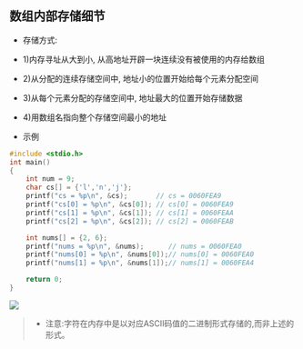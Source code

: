 ## 数组内部存储细节

- 存储方式:
+ 1)内存寻址从大到小, 从高地址开辟一块连续没有被使用的内存给数组

+ 2)从分配的连续存储空间中, 地址小的位置开始给每个元素分配空间

+ 3)从每个元素分配的存储空间中, 地址最大的位置开始存储数据

+ 4)用数组名指向整个存储空间最小的地址
- 示例

```c
#include <stdio.h>
int main()
{
    int num = 9;
    char cs[] = {'l','n','j'};
    printf("cs = %p\n", &cs);       // cs = 0060FEA9
    printf("cs[0] = %p\n", &cs[0]); // cs[0] = 0060FEA9
    printf("cs[1] = %p\n", &cs[1]); // cs[1] = 0060FEAA
    printf("cs[2] = %p\n", &cs[2]); // cs[2] = 0060FEAB

    int nums[] = {2, 6};
    printf("nums = %p\n", &nums);      // nums = 0060FEA0
    printf("nums[0] = %p\n", &nums[0]);// nums[0] = 0060FEA0
    printf("nums[1] = %p\n", &nums[1]);// nums[1] = 0060FEA4

    return 0;
}
```

![](https://img-blog.csdnimg.cn/img_convert/e0aa63f597f92632c90cd1c5f6adc292.png)

> + 注意:字符在内存中是以对应ASCII码值的二进制形式存储的,而非上述的形式。

## 